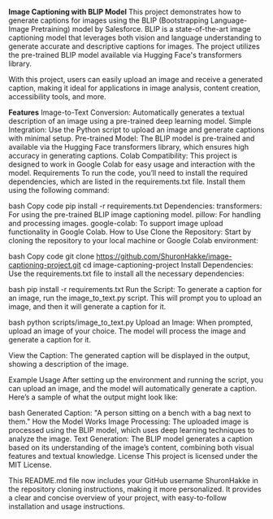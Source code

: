 **Image Captioning with BLIP Model**
This project demonstrates how to generate captions for images using the BLIP (Bootstrapping Language-Image Pretraining) model by Salesforce. BLIP is a state-of-the-art image captioning model that leverages both vision and language understanding to generate accurate and descriptive captions for images. The project utilizes the pre-trained BLIP model available via Hugging Face's transformers library.

With this project, users can easily upload an image and receive a generated caption, making it ideal for applications in image analysis, content creation, accessibility tools, and more.

**Features**
Image-to-Text Conversion: Automatically generates a textual description of an image using a pre-trained deep learning model.
Simple Integration: Use the Python script to upload an image and generate captions with minimal setup.
Pre-trained Model: The BLIP model is pre-trained and available via the Hugging Face transformers library, which ensures high accuracy in generating captions.
Colab Compatibility: This project is designed to work in Google Colab for easy usage and interaction with the model.
Requirements
To run the code, you’ll need to install the required dependencies, which are listed in the requirements.txt file. Install them using the following command:

bash
Copy code
pip install -r requirements.txt
Dependencies:
transformers: For using the pre-trained BLIP image captioning model.
pillow: For handling and processing images.
google-colab: To support image upload functionality in Google Colab.
How to Use
Clone the Repository: Start by cloning the repository to your local machine or Google Colab environment:

bash
Copy code
git clone https://github.com/ShuronHakke/image-captioning-project.git
cd image-captioning-project
Install Dependencies: Use the requirements.txt file to install all the necessary dependencies:

bash
pip install -r requirements.txt
Run the Script: To generate a caption for an image, run the image_to_text.py script. This will prompt you to upload an image, and then it will generate a caption for it.

bash
python scripts/image_to_text.py
Upload an Image: When prompted, upload an image of your choice. The model will process the image and generate a caption for it.

View the Caption: The generated caption will be displayed in the output, showing a description of the image.

Example Usage
After setting up the environment and running the script, you can upload an image, and the model will automatically generate a caption. Here’s a sample of what the output might look like:

bash
Generated Caption: "A person sitting on a bench with a bag next to them."
How the Model Works
Image Processing: The uploaded image is processed using the BLIP model, which uses deep learning techniques to analyze the image.
Text Generation: The BLIP model generates a caption based on its understanding of the image’s content, combining both visual features and textual knowledge.
License
This project is licensed under the MIT License.

This README.md file now includes your GitHub username ShuronHakke in the repository cloning instructions, making it more personalized. It provides a clear and concise overview of your project, with easy-to-follow installation and usage instructions.
